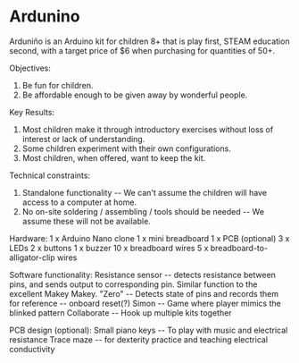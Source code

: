 # Ardunino
Arduniño is an Arduino kit for children 8+ that is play first, STEAM education second, with a target price of $6 when purchasing for quantities of 50+.

Objectives:
1) Be fun for children.
2) Be affordable enough to be given away by wonderful people.

Key Results:
1) Most children make it through introductory exercises without loss of interest or lack of understanding.
2) Some children experiment with their own configurations.
3) Most children, when offered, want to keep the kit.

Technical constraints:
1) Standalone functionality -- We can't assume the children will have access to a computer at home.
2) No on-site soldering / assembling / tools should be needed -- We assume these will not be available.

Hardware:
1 x Arduino Nano clone
1 x mini breadboard
1 x PCB (optional)
3 x LEDs
2 x buttons
1 x buzzer
10 x breadboard wires
5 x breadboard-to-alligator-clip wires

Software functionality:
Resistance sensor -- detects resistance between pins, and sends output to corresponding pin. Similar function to the excellent Makey Makey.
"Zero" -- Detects state of pins and records them for reference -- onboard reset(?)
Simon -- Game where player mimics the blinked pattern
Collaborate -- Hook up multiple kits together

PCB design (optional):
Small piano keys -- To play with music and electrical resistance
Trace maze -- for dexterity practice and teaching electrical conductivity
